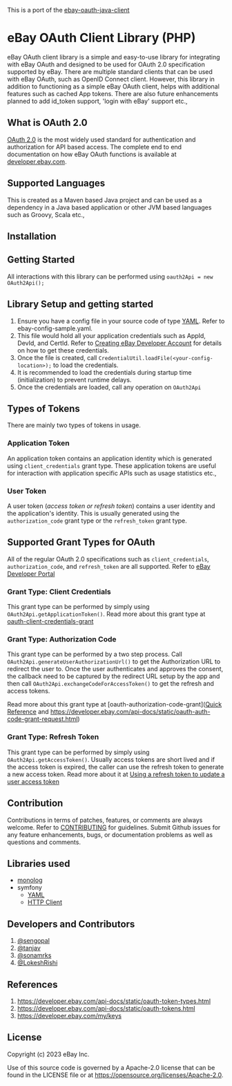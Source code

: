 This is a port of the [ebay-oauth-java-client](https://github.com/eBay/ebay-oauth-java-client)

# eBay OAuth Client Library (PHP)

eBay OAuth client library is a simple and easy-to-use library for integrating with eBay OAuth and designed to be used for OAuth 2.0 specification supported by eBay. There are multiple standard clients that can be used with eBay OAuth, such as OpenID Connect client. However, this library in addition to functioning as a simple eBay OAuth client, helps with additional features such as cached App tokens. There are also future enhancements planned to add id_token support, 'login with eBay' support etc.,

## What is OAuth 2.0
[OAuth 2.0](https://tools.ietf.org/html/rfc6749) is the most widely used standard for authentication and authorization for API based access. The complete end to end documentation on how eBay OAuth functions is available at [developer.ebay.com](https://developer.ebay.com/api-docs/static/oauth-tokens.html).

## Supported Languages
This is created as a Maven based Java project and can be used as a dependency in a Java based application or other JVM based languages such as Groovy, Scala etc.,

## Installation


## Getting Started
All interactions with this library can be performed using `oauth2Api = new OAuth2Api();`

## Library Setup and getting started
1. Ensure you have a config file in your source code of type [YAML](http://yaml.org/). Refer to ebay-config-sample.yaml.
2. This file would hold all your application credentials such as AppId, DevId, and CertId. Refer to [Creating eBay Developer Account](https://developer.ebay.com/api-docs/static/creating-edp-account.html) for details on how to get these credentials.
3. Once the file is created, call `CredentialUtil.loadFile(<your-config-location>);` to load the credentials.
4. It is recommended to load the credentials during startup time (initialization) to prevent runtime delays.
5. Once the credentials are loaded, call any operation on `OAuth2Api`

## Types of Tokens
There are mainly two types of tokens in usage.

### Application Token
An application token contains an application identity which is generated using `client_credentials` grant type. These application tokens are useful for interaction with application specific APIs such as usage statistics etc.,

### User Token
A user token (_access token or refresh token_) contains a user identity and the application's identity. This is usually generated using the `authorization_code` grant type or the `refresh_token` grant type.

## Supported Grant Types for OAuth
All of the regular OAuth 2.0 specifications such as `client_credentials`, `authorization_code`, and `refresh_token` are all supported. Refer to [eBay Developer Portal](https://developer.ebay.com/api-docs/static/oauth-tokens.html)

### Grant Type: Client Credentials
This grant type can be performed by simply using `OAuth2Api.getApplicationToken()`. Read more about this grant type at [oauth-client-credentials-grant](https://developer.ebay.com/api-docs/static/oauth-client-credentials-grant.html)

### Grant Type: Authorization Code
This grant type can be performed by a two step process. Call `OAuth2Api.generateUserAuthorizationUrl()` to get the Authorization URL to redirect the user to. Once the user authenticates and approves the consent, the callback need to be captured by the redirect URL setup by the app and then call `OAuth2Api.exchangeCodeForAccessToken()` to get the refresh and access tokens.

Read more about this grant type at [oauth-authorization-code-grant]([Quick Reference](https://developer.ebay.com/api-docs/static/oauth-authorization-code-grant.html) and https://developer.ebay.com/api-docs/static/oauth-auth-code-grant-request.html)

### Grant Type: Refresh Token
This grant type can be performed by simply using `OAuth2Api.getAccessToken()`. Usually access tokens are short lived and if the access token is expired, the caller can use the refresh token to generate a new access token. Read more about it at [Using a refresh token to update a user access token](https://developer.ebay.com/api-docs/static/oauth-auth-code-grant-request.html)

## Contribution
Contributions in terms of patches, features, or comments are always welcome. Refer to [CONTRIBUTING](CONTRIBUTING.md) for guidelines. Submit Github issues for any feature enhancements, bugs, or documentation problems as well as questions and comments.

## Libraries used
- [monolog](https://seldaek.github.io/monolog/)
- symfony
  - [YAML](https://symfony.com/doc/current/components/yaml.html)
  - [HTTP Client](https://symfony.com/doc/current/http_client.html)

## Developers and Contributors
1. [@sengopal](https://github.com/sengopal)
2. [@tanjav](https://github.com/tanjav)
3. [@sonamrks](https://github.com/sonamrks)
4. [@LokeshRishi](https://github.com/LokeshRishi)


## References
1. https://developer.ebay.com/api-docs/static/oauth-token-types.html
2. https://developer.ebay.com/api-docs/static/oauth-tokens.html
3. https://developer.ebay.com/my/keys

## License
Copyright (c) 2023 eBay Inc.

Use of this source code is governed by a Apache-2.0 license that can be found in the LICENSE file or at https://opensource.org/licenses/Apache-2.0.